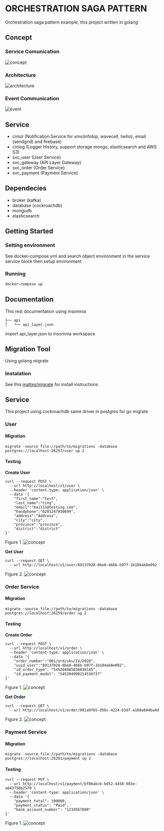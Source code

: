 # ORCHESTRATION SAGA PATTERN
Orchestration saga pattern example, this project written in golang

## Concept
### Service Comunication
![concept](https://github.com/sofyan48/orchestration-pattern-example/raw/master/docs/concept.png)

### Architecture
![architecture](https://github.com/sofyan48/orchestration-pattern-example/raw/master/docs/architecture.png)

### Event Communication
![event](https://github.com/sofyan48/orchestration-pattern-example/raw/master/docs/event.png)

## Service
- cimol (Notification Service for sms(infobip, wavecell, twilio), email (sendgrid) and firebase)
- cinlog (Logger History, support storage mongo, elasticsearch and AWS S3)
- svc_user (User Service)
- svc_gateway (API Layer Gateway)
- svc_order (Order Service)
- svc_payment (Payment Service)

## Dependecies
- broker (kafka)
- database (cockroachdb)
- mongodb
- elasticsearch

## Getting Started
### Setting environment
See docker-compose.yml and search object environment in the service service block then setup environment
### Running
```bash
docker-compose up
```
## Documentation
This rest documentation using insomnia
```
├── api
│   └── api_layer.json
```
import api_layer.json to insomnia workspace
## Migration Tool
Using golang migrate
### Instalation
See this [mattes/migrate](https://github.com/mattes/migrate) for install instructions

## Service
This project using cockroachdb same driver in postgres for go migrate
### User
#### Migration
```
migrate -source file://path/to/migrations -database postgres://localhost:26257/user up 2
```
#### Testing
**Create User**
```
curl --request POST \
  --url http://localhost/v1/user \
  --header 'content-type: application/json' \
  --data '{
	"first_name":"test",
	"last_name":"ting",
	"email":"mail11@testing.com",
	"handphone":"6281247930699",
	"address":"Address",
	"city":"city",
	"province":"province",
	"district":"district"
}'
```
Figure 1.
![concept](https://github.com/sofyan48/orchestration-pattern-example/raw/master/docs/user/create.png)

**Get User**
```
curl --request GET \
  --url http://localhost/v1/user/89137028-0be0-466b-b97f-1b104ab8e092
```
Figure 2.
![concept](https://github.com/sofyan48/orchestration-pattern-example/raw/master/docs/user/get.png)

### Order Service
#### Migration
```
migrate -source file://path/to/migrations -database postgres://localhost:26259/order up 2
```
#### Testing
**Create Order**
```
curl --request POST \
  --url http://localhost/v1/order \
  --header 'content-type: application/json' \
  --data '{
	"order_number":"001/ord/sku/IV/2020",
	"uuid_user":"89137028-0be0-466b-b97f-1b104ab8e092",
	"id_order_type": "545204885836038145",
	"id_payment_model": "545204998214516737"
}'
```
Figure 1.
![concept](https://github.com/sofyan48/orchestration-pattern-example/raw/master/docs/order/create.png)

**Get Order**
```
curl --request GET \
  --url http://localhost/v1/order/091a9f65-d56c-4224-b3d7-a160a604ba4d
```
Figure 2.
![concept](https://github.com/sofyan48/orchestration-pattern-example/raw/master/docs/order/get.png)

### Payment Service
#### Migration
```
migrate -source file://path/to/migrations -database postgres://localhost:26261/payment up 2
```
#### Testing
```
curl --request PUT \
  --url http://localhost/v1/payment/bf86abcb-bd52-4458-983e-a643756b2570 \
  --header 'content-type: application/json' \
  --data '{
	"payment_total": 100000,
	"payment_status": "Paid",
	"bank_account_number": "1234567890"
}'
```

Figure 1.
![concept](https://github.com/sofyan48/orchestration-pattern-example/raw/master/docs/payment/payment.png)
